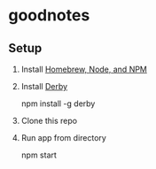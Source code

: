 # goodnotes

## Setup

1. Install [Homebrew, Node, and NPM](https://github.com/joyent/node/wiki/Installing-Node.js-via-package-manager)
2. Install [Derby](http://derbyjs.com/#getting_started)

    npm install -g derby

3. Clone this repo
4. Run app from directory

    npm start